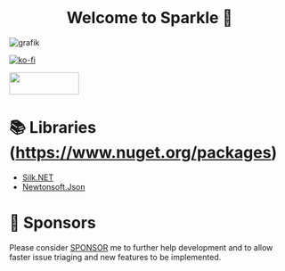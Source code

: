 <h1 align="center" style="margin-top: 0px;">Welcome to Sparkle 🎉</h1>

![grafik](https://user-images.githubusercontent.com/65916181/220327780-328a50de-def5-485a-b769-1f98b5c292ad.png)

[![ko-fi](https://ko-fi.com/img/githubbutton_sm.svg)](https://ko-fi.com/Q5Q6K0XC0)

[<img src="https://user-images.githubusercontent.com/65916181/229357115-d601e227-e80a-459d-974e-92905e192b08.png" width="125" height="40">](https://discord.gg/7XKw6YQa76)

📚 Libraries (https://www.nuget.org/packages)
==========================================
- [Silk.NET](https://github.com/RiptideNetworking/Riptide)
- [Newtonsoft.Json](https://github.com/JamesNK/Newtonsoft.Json)

💸 Sponsors
============
Please consider [SPONSOR](https://github.com/sponsors/MrScautHD) me to further help development and to allow faster issue triaging and new features to be implemented.
